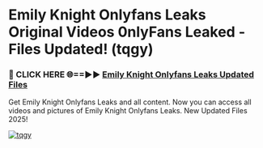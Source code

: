 # Emily Knight Onlyfans Leaks Original Videos 0nlyFans Leaked - Files Updated! (tqgy)

<h3>🔴 CLICK HERE 🌐==►► <a href="https://tinyurl.com/x26r9saj" rel="nofollow">Emily Knight Onlyfans Leaks Updated Files</a></h3>

Get Emily Knight Onlyfans Leaks and all content. Now you can access all videos and pictures of Emily Knight Onlyfans Leaks. New Updated Files 2025!

[![tqgy](https://i.imgur.com/LkgZPqh.gif)](https://tinyurl.com/x26r9saj)
